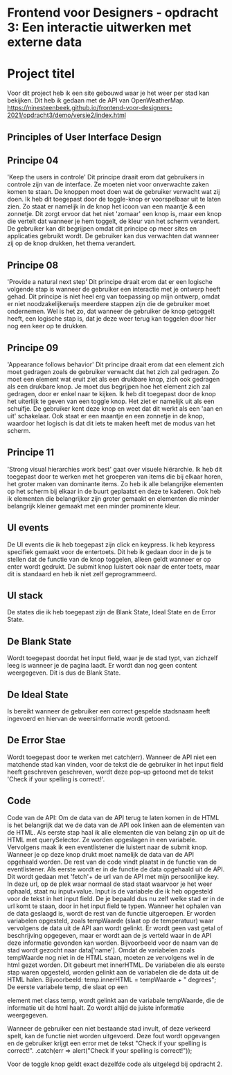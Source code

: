 # Frontend voor Designers - opdracht 3: Een interactie uitwerken met externe data

# Project titel
Voor dit project heb ik een site gebouwd waar je het weer per stad kan bekijken. Dit heb ik gedaan met de API van OpenWeatherMap. 
https://ninesteenbeek.github.io/frontend-voor-designers-2021/opdracht3/demo/versie2/index.html

## Principles of User Interface Design

## Principe 04 
'Keep the users in controle' Dit principe draait erom dat gebruikers in controle zijn van de interface. Ze moeten niet voor onverwachte zaken komen te staan. De knoppen moet doen wat de gebruiker verwacht wat zij doen. Ik heb dit toegepast door de toggle-knop er voorspelbaar uit te laten zien. Zo staat er namelijk in de knop het icoon van een maantje & een zonnetje. Dit zorgt ervoor dat het niet 'zomaar' een knop is, maar een knop die vertelt dat wanneer je hem toggelt, de kleur van het scherm verandert. De gebruiker kan dit begrijpen omdat dit principe op meer sites en applicaties gebruikt wordt. De gebruiker kan dus verwachten dat wanneer zij op de knop drukken, het thema verandert.

## Principe 08 
'Provide a natural next step' Dit principe draait erom dat er een logische volgende stap is wanneer de gebruiker een interactie met je ontwerp heeft gehad. Dit principe is niet heel erg van toepassing op mijn ontwerp, omdat er niet noodzakelijkerwijs meerdere stappen zijn die de gebruiker moet ondernemen. Wel is het zo, dat wanneer de gebruiker de knop getoggelt heeft, een logische stap is, dat je deze weer terug kan toggelen door hier nog een keer op te drukken.

## Principe 09 
'Appearance follows behavior' Dit principe draait erom dat een element zich moet gedragen zoals de gebruiker verwacht dat het zich zal gedragen. Zo moet een element wat eruit ziet als een drukbare knop, zich ook gedragen als een drukbare knop. Je moet dus begrijpen hoe het element zich zal gedragen, door er enkel naar te kijken. Ik heb dit toegepast door de knop het uiterlijk te geven van een toggle knop. Het ziet er namelijk uit als een schuifje. De gebruiker kent deze knop en weet dat dit werkt als een 'aan en uit' schakelaar. Ook staat er een maantje en een zonnetje in de knop, waardoor het logisch is dat dit iets te maken heeft met de modus van het scherm.

## Principe 11
'Strong visual hierarchies work best' gaat over visuele hiërarchie. Ik heb dit toegepast door te werken met het groeperen van items die bij elkaar horen, het groter maken van dominante items. Zo heb ik alle belangrijke elementen op het scherm bij elkaar in de buurt geplaatst en deze te kaderen. Ook heb ik elementen die belangrijker zijn groter gemaakt en elementen die minder belangrijk kleiner gemaakt met een minder prominente kleur.

## UI events
De UI events die ik heb toegepast zijn click en keypress. Ik heb keypress specifiek gemaakt voor de entertoets. Dit heb ik gedaan door in de js te stellen dat de functie van de knop toggelen, alleen geldt wanneer er op enter wordt gedrukt. De submit knop luistert ook naar de enter toets, maar dit is standaard en heb ik niet zelf geprogrammeerd. 

## UI stack
De states die ik heb toegepast zijn de Blank State, Ideal State en de Error State. 
## De Blank State
Wordt toegepast doordat het input field, waar je de stad typt, van zichzelf leeg is wanneer je de pagina laadt. Er wordt dan nog geen content weergegeven. Dit is dus de Blank State.
## De Ideal State
Is bereikt wanneer de gebruiker een correct gespelde stadsnaam heeft ingevoerd en hiervan de weersinformatie wordt getoond.
## De Error Stae
Wordt toegepast door te werken met catch(err). Wanneer de API niet een matchende stad kan vinden, voor de tekst die de gebruiker in het input field heeft geschreven geschreven, wordt deze pop-up getoond met de tekst 'Check if your spelling is correct!'.

## Code
Code van de API:
Om de data van de API terug te laten komen in de HTML is het belangrijk dat we de data van de API ook linken aan de elementen van de HTML. Als eerste stap haal ik alle elementen die van belang zijn op uit de HTML met querySelector. Ze worden opgeslagen in een variabele.
Vervolgens maak ik een eventlistener die luistert naar de submit knop. Wanneer je op deze knop drukt moet namelijk de data van de API opgehaald worden. 
De rest van de code vindt plaatst in de functie van de eventlistener. Als eerste wordt er in de functie de data opgehaald uit de API. Dit wordt gedaan met 'fetch'+ de url van de API met mijn persoonlijke key. In deze url, op de plek waar normaal de stad staat waarvoor je het weer ophaald, staat nu input+value. Input is de variabele die ik heb opgesteld voor de tekst in het input field. De je bepaald dus nu zelf welke stad er in de url komt te staan, door in het input field te typen.
Wanneer het ophalen van de data geslaagd is, wordt de rest van de functie uitgeroepen.
Er worden variabelen opgesteld, zoals tempWaarde (slaat op de temperatuur) waar vervolgens de data uit de API aan wordt gelinkt. Er wordt geen vast getal of beschrijving opgegeven, maar er wordt aan de js verteld waar in de API deze informatie gevonden kan worden. Bijvoorbeeld voor de naam van de stad wordt gezocht naar data['name']. 
Omdat de variabelen zoals tempWaarde nog niet in de HTML staan, moeten ze vervolgens wel in de html gezet worden. Dit gebeurt met innerHTML.
De variabelen die als eerste stap waren opgesteld, worden gelinkt aan de variabelen die de data uit de HTML halen. Bijvoorbeeld:
temp.innerHTML = tempWaarde + " degrees";
De eerste variabele temp, die slaat op een <p> element met class temp, wordt gelinkt aan de variabale tempWaarde, die de informatie uit de html haalt. Zo wordt altijd de juiste informatie weergegeven. 
 
Wanneer de gebruiker een niet bestaande stad invult, of deze verkeerd spelt, kan de functie niet worden uitgevoerd. Deze fout wordt opgevangen en de gebruiker krijgt een error met de tekst "Check if your spelling is correct!".
.catch(err => alert("Check if your spelling is correct!"));

Voor de toggle knop geldt exact dezelfde code als uitgelegd bij opdracht 2.
